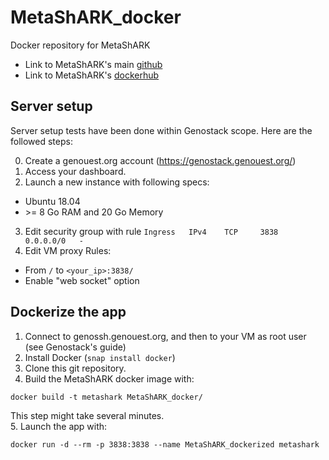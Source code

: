 # MetaShARK_docker
Docker repository for MetaShARK

* Link to MetaShARK's main [github](https://github.com/earnaud/MetaShARK-v2/tree/dev)
* Link to MetaShARK's [dockerhub](https://hub.docker.com/r/eliearnaud/metashark)

## Server setup

Server setup tests have been done within Genostack scope. Here are the followed steps:

0. Create a genouest.org account (https://genostack.genouest.org/)
1. Access your dashboard.
2. Launch a new instance with following specs:
  * Ubuntu 18.04
  * \>= 8 Go RAM and 20 Go Memory
3. Edit security group with rule `Ingress 	IPv4 	TCP 	3838 	0.0.0.0/0 	- ` 
4. Edit VM proxy Rules:
  * From `/` to `<your_ip>:3838/`
  * Enable "web socket" option

## Dockerize the app

1. Connect to genossh.genouest.org, and then to your VM as root user (see Genostack's guide)
2. Install Docker (`snap install docker`)
3. Clone this git repository.
4. Build the MetaShARK docker image with:
```
docker build -t metashark MetaShARK_docker/
```
This step might take several minutes.  
5. Launch the app with: 
```
docker run -d --rm -p 3838:3838 --name MetaShARK_dockerized metashark
```
